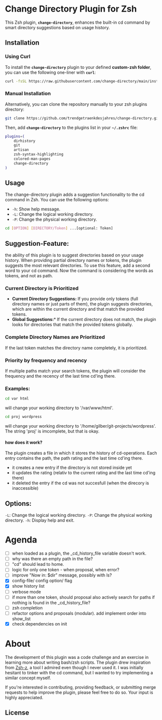 # Change Directory Plugin for Zsh
This Zsh plugin, **`change-directory`**, enhances the built-in cd command by smart directory suggestions based on usage history.

## Installation
### Using Curl
To install the **`change-directory`** plugin to your defined **custom-zsh folder**, you can use the following one-liner with **`curl`**:
```bash
curl -fsSL https://raw.githubusercontent.com/change-directory/main/install.zsh | zsh
```
### Manual Installation
Alternatively, you can clone the repository manually to your zsh plugins directory:
```bash
git clone https://github.com/trendgetraenkdesjahres/change-directory.git
```
Then, add **`change-directory`** to the plugins list in your **`~/.zshrc`** file:
```bash
plugins=(
    dirhistory
    git
    artisan
    zsh-syntax-highlighting
    colored-man-pages
    change-directory
)
```
## Usage
The change-directory plugin adds a suggestion functionality to the cd command in Zsh. You can use the following options:
- `-h`: Show help message.
- `-L`: Change the logical working directory.
- `-P`: Change the physical working directory.
```bash
cd [OPTION] [DIRECTORY/Token] ...[optional: Token]
```

## Suggestion-Feature:
the ability of this plugin is to suggest directories based on your usage history. When providing partial directory names or tokens, the plugin suggests the most relevant directories. To use this feature, add a second word to your cd command. Now the command is considering the words as tokens, and not as path.

### Current Directory is Prioritized
- **Current Directory Suggestions:** If you provide only tokens (full directory names or just parts of them), the plugin suggests directories, which are within the current directory and that match the provided tokens.
- **Global Suggestions:*** If the current directory does not match, the plugin looks for directories that match the provided tokens globally.

### Complete Directory Names are Prioritized
If the last token matches the directory name completely, it is prioritized.

### Priority by frequency and recency
If multiple paths match your search tokens, the plugin will consider the frequency and the recency of the last time cd'ing there.

### Examples:
```bash
cd var html
```
will change your working directory to '/var/www/html'.

```bash
cd proj wordpress
```
will change your working directory to '/home/gilber/git-projects/wordpress'. The string 'proj' is imcomplete, but that is okay.

#### how does it work?
The plugin creates a file in which it stores the history of cd-operations.
Each entry contains the path, the path rating and the last time cd'ing there.
- it creates a new entry if the directory is not stored inside yet
- it updates the rating (relativ to the current rating and the last time cd'ing there)
- it deleted the entry if the cd was not succesfull (when the direcory is inaccessible)

## Options:
`-L`: Change the logical working directory.
`-P`: Change the physical working directory.
`-h`: Display help and exit.

# Agenda
 -  [ ] when loaded as a plugin, the _cd_history_file variable doesn't work.
 -  [ ] why was there an empty path in the file?
 -  [ ] "cd" should lead to home.
 -  [ ] logic for only one token - when proposal, when error?
 -  [ ] improve "Now in: $dir" message, possibly with ls?
 -  [x] config-file/ config option/ flag
 -  [x] show history list
 -  [ ] verbose mode
 -  [ ] if more than one token, should proposal also actively search for paths if nothing is found in the _cd_history_file?
 -  [ ] zsh completion
 -  [ ] refactor options and proposals (modular). add implement order into show_list
 -  [x] check dependencies on init

# About
The development of this plugin was a code challenge and an exercise in learning more about writing bash/zsh scripts. The plugin drew inspiration from [Zsh-z]([text](https://github.com/agkozak/zsh-z)), a tool I admired even though I never used it. I was initially hesitant to tinker with the cd command, but I wanted to try implementing a similar concept myself.

If you're interested in contributing, providing feedback, or submitting merge requests to help improve the plugin, please feel free to do so. Your input is highly appreciated.

## License
